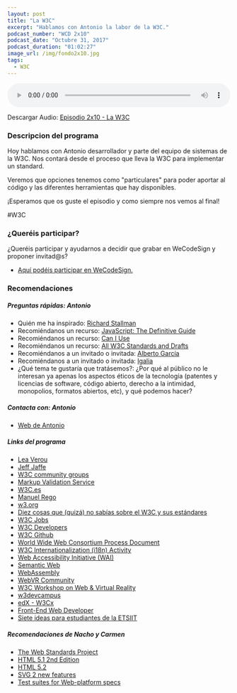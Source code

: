 ```yaml
---
layout: post
title: "La W3C"
excerpt: "Hablamos con Antonio la labor de la W3C."
podcast_number: "WCD 2x10"
podcast_date: "Octubre 31, 2017"
podcast_duration: "01:02:27"
image_url: /img/fondo2x10.jpg
tags: 
  - W3C
---
```


<audio src="http://www.podtrac.com/pts/redirect.mp3/archive.org/download/WCD-2x10/WeCodeSign+2x10+-+La+W3C.mp3" preload="auto" controls style="width: 100%;">
  <p>Tu navegador no implementa el elemento audio</p>
</audio>

<p>Descargar Audio: <a href="http://www.podtrac.com/pts/redirect.mp3/archive.org/download/WCD-2x10/WeCodeSign+2x10+-+La+W3C.mp3" title="Botón derecho del ratón, luego guardar enlace como...">Episodio 2x10 - La W3C</a></p>

<h3 class="post-title  post-heading">Descripcion del programa</h3>

Hoy hablamos con Antonio desarrollador y parte del equipo de sistemas de la W3C. Nos contará desde el proceso que lleva la W3C para implementar un standard.

Veremos que opciones tenemos como "particulares" para poder aportar al código y las diferentes herramientas que hay disponibles.

¡Esperamos que os guste el episodio y como siempre nos vemos al final!
 
<div class="rule"></div>

#W3C

<div class="rule"></div>

<h3 class="post-title  post-heading">¿Queréis participar?</h3>

<p>¿Queréis participar y ayudarnos a decidir que grabar en WeCodeSign y proponer invitad@s?</p>

<ul>
  <li class="recomendacion"><a href="https://github.com/WeCodeSign/nuevos-episodios-e-invitades">Aquí podéis participar en WeCodeSign.</a></li>
</ul>

<div class="rule"></div>

<h3 class="post-title  post-heading">Recomendaciones</h3>

##### Preguntas rápidas: Antonio 

<ul>
  <li class="recomendacion"><span>Quién me ha inspirado: </span><a href="https://www.stallman.org/">Richard Stallman</a></li>
  <li class="recomendacion"><span>Recomiéndanos un recurso: </span><a href="http://shop.oreilly.com/product/9780596805531.do">JavaScript: The Definitive Guide</a></li>
  <li class="recomendacion"><span>Recomiéndanos un recurso: </span><a href="https://caniuse.com/">Can I Use</a></li>
  <li class="recomendacion"><span>Recomiéndanos un recurso: </span><a href="https://www.w3.org/TR/">All W3C Standards and Drafts</a></li>
  <li class="recomendacion"><span>Recomiéndanos a un invitado o invitada: </span><a href="https://twitter.com/pixelinmind">Alberto García</a></li>
  <li class="recomendacion"><span>Recomiéndanos a un invitado o invitada: </span><a href="https://www.igalia.com/">Igalia</a></li>
  <li class="recomendacion"><span>¿Qué tema te gustaría que tratásemos?: ¿Por qué al público no le interesan ya apenas los aspectos éticos de la tecnología (patentes y licencias de software, código abierto, derecho a la intimidad, monopolios, formatos abiertos, etc), y qué podemos hacer?</span></li>
</ul>

##### Contacta con: Antonio 

<ul>
  <li class="recomendacion"><a href="https://tripu.info/">Web de Antonio</a></li>
</ul>

##### Links del programa

<ul>
  <li class="recomendacion"><a href="https://twitter.com/leaverou">Lea Verou</a></li>
  <li class="recomendacion"><a href="https://www.w3.org/People/Jeff/">Jeff Jaffe</a></li>
  <li class="recomendacion"><a href="https://www.w3.org/community/">W3C community groups</a></li>
  <li class="recomendacion"><a href="https://validator.w3.org/">Markup Validation Service</a></li>
  <li class="recomendacion"><a href="https://www.w3c.es/">W3C.es</a></li>
  <li class="recomendacion"><a href="https://twitter.com/regocas">Manuel Rego</a></li>
  <li class="recomendacion"><a href="https://www.w3.org/">w3.org</a></li>
  <li class="recomendacion"><a href="https://tripu.github.io/remark/remarkise?url=https%3A%2F%2Ftripu.github.io%2FEvents%2F2014-11-28_Granada-Spain_UGR_W3C-TTWF%2Fpresentation.md#7">Diez cosas que (quizá) no sabías sobre el W3C y sus estándares</a></li>
  <li class="recomendacion"><a href="https://www.w3.org/Consortium/Recruitment/#jobs">W3C Jobs</a></li>
  <li class="recomendacion"><a href="https://www.w3.org/developers/">W3C Developers</a></li>
  <li class="recomendacion"><a href="https://github.com/w3c/">W3C Github</a></li>
  <li class="recomendacion"><a href="https://www.w3.org/2017/Process-20170301/">World Wide Web Consortium Process Document</a></li>
  <li class="recomendacion"><a href="https://www.w3.org/International/">W3C Internationalization (i18n) Activity</a></li>
  <li class="recomendacion"><a href="https://www.w3.org/WAI/">Web Accessibility Initiative (WAI)</a></li>
  <li class="recomendacion"><a href="https://www.w3.org/standards/semanticweb/">Semantic Web</a></li>
  <li class="recomendacion"><a href="https://www.w3.org/community/webassembly/">WebAssembly</a></li>
  <li class="recomendacion"><a href="https://www.w3.org/community/webvr/">WebVR Community</a></li>
  <li class="recomendacion"><a href="https://www.w3.org/2016/06/vr-workshop/">W3C Workshop on Web & Virtual Reality</a></li>
  <li class="recomendacion"><a href="https://www.w3devcampus.com/">w3devcampus</a></li>
  <li class="recomendacion"><a href="https://www.edx.org/school/w3cx">edX - W3Cx</a></li>
  <li class="recomendacion"><a href="https://www.edx.org/professional-certificate/front-end-web-developer-9">Front-End Web Developer</a></li>
  <li class="recomendacion"><a href="https://tripu.github.io/remark/remarkise?url=https%3A%2F%2Ftripu.github.io%2FEvents%2F2014-11-28_Granada-Spain_UGR_W3C-TTWF%2Fpresentation.md#51">Siete ideas para estudiantes de la ETSIIT</a></li>
</ul>

##### Recomendaciones de Nacho y Carmen

<ul>
  <li class="recomendacion"><a href="https://www.webstandards.org/learn/faq/faq_es/">The Web Standards Project</a></li>
  <li class="recomendacion"><a href="https://www.w3.org/TR/html51/">HTML 5.1 2nd Edition</a></li>
  <li class="recomendacion"><a href="https://www.w3.org/TR/html52/">HTML 5.2</a></li>
  <li class="recomendacion"><a href="https://github.com/w3c/svgwg/wiki/SVG-2-new-features">SVG 2 new features</a></li>
  <li class="recomendacion"><a href="https://github.com/w3c/web-platform-tests">Test suites for Web-platform specs</a></li>
</ul>
